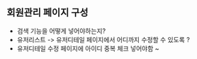## 회원관리 페이지 구성

- 검색 기능을 어떻게 넣어야하는지?
- 유저리스트 -> 유저디테일 페이지에서 어디까지 수정할 수 있도록 ?
- 유저디테일 수정 페이지에 아이디 중복 체크 넣어야함 ~